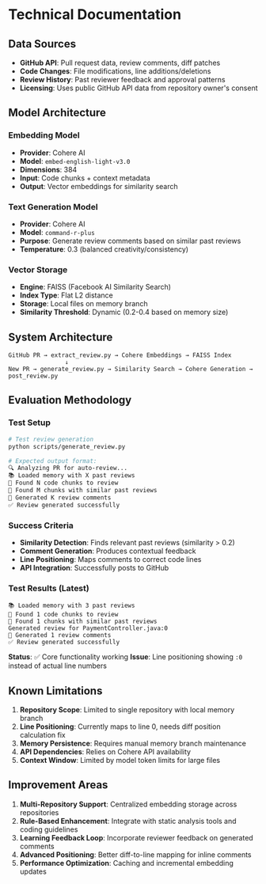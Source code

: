 # Technical Documentation

## Data Sources

- **GitHub API**: Pull request data, review comments, diff patches
- **Code Changes**: File modifications, line additions/deletions  
- **Review History**: Past reviewer feedback and approval patterns
- **Licensing**: Uses public GitHub API data from repository owner's consent

## Model Architecture

### Embedding Model
- **Provider**: Cohere AI
- **Model**: `embed-english-light-v3.0`
- **Dimensions**: 384
- **Input**: Code chunks + context metadata
- **Output**: Vector embeddings for similarity search

### Text Generation Model  
- **Provider**: Cohere AI
- **Model**: `command-r-plus`
- **Purpose**: Generate review comments based on similar past reviews
- **Temperature**: 0.3 (balanced creativity/consistency)

### Vector Storage
- **Engine**: FAISS (Facebook AI Similarity Search)
- **Index Type**: Flat L2 distance
- **Storage**: Local files on memory branch
- **Similarity Threshold**: Dynamic (0.2-0.4 based on memory size)

## System Architecture

```
GitHub PR → extract_review.py → Cohere Embeddings → FAISS Index
                ↓
New PR → generate_review.py → Similarity Search → Cohere Generation → post_review.py
```

## Evaluation Methodology

### Test Setup
```bash
# Test review generation
python scripts/generate_review.py

# Expected output format:
🔍 Analyzing PR for auto-review...
📚 Loaded memory with X past reviews  
📝 Found N code chunks to review
🔎 Found M chunks with similar past reviews
💬 Generated K review comments
✅ Review generated successfully
```

### Success Criteria
- **Similarity Detection**: Finds relevant past reviews (similarity > 0.2)
- **Comment Generation**: Produces contextual feedback
- **Line Positioning**: Maps comments to correct code lines
- **API Integration**: Successfully posts to GitHub

### Test Results (Latest)
```
📚 Loaded memory with 3 past reviews
📝 Found 1 code chunks to review  
🔎 Found 1 chunks with similar past reviews
Generated review for PaymentController.java:0
💬 Generated 1 review comments
✅ Review generated successfully
```

**Status**: ✅ Core functionality working
**Issue**: Line positioning showing `:0` instead of actual line numbers

## Known Limitations

1. **Repository Scope**: Limited to single repository with local memory branch
2. **Line Positioning**: Currently maps to line 0, needs diff position calculation fix
3. **Memory Persistence**: Requires manual memory branch maintenance
4. **API Dependencies**: Relies on Cohere API availability
5. **Context Window**: Limited by model token limits for large files

## Improvement Areas

1. **Multi-Repository Support**: Centralized embedding storage across repositories
2. **Rule-Based Enhancement**: Integrate with static analysis tools and coding guidelines  
3. **Learning Feedback Loop**: Incorporate reviewer feedback on generated comments
4. **Advanced Positioning**: Better diff-to-line mapping for inline comments
5. **Performance Optimization**: Caching and incremental embedding updates
